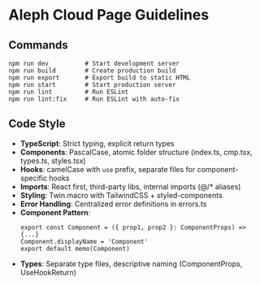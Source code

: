 # Aleph Cloud Page Guidelines

## Commands
```
npm run dev          # Start development server
npm run build        # Create production build
npm run export       # Export build to static HTML
npm run start        # Start production server
npm run lint         # Run ESLint
npm run lint:fix     # Run ESLint with auto-fix
```

## Code Style
- **TypeScript**: Strict typing, explicit return types
- **Components**: PascalCase, atomic folder structure (index.ts, cmp.tsx, types.ts, styles.tsx)
- **Hooks**: camelCase with `use` prefix, separate files for component-specific hooks
- **Imports**: React first, third-party libs, internal imports (@/* aliases)
- **Styling**: Twin.macro with TailwindCSS + styled-components
- **Error Handling**: Centralized error definitions in errors.ts
- **Component Pattern**:
  ```tsx
  export const Component = ({ prop1, prop2 }: ComponentProps) => {...}
  Component.displayName = 'Component'
  export default memo(Component)
  ```
- **Types**: Separate type files, descriptive naming (ComponentProps, UseHookReturn)